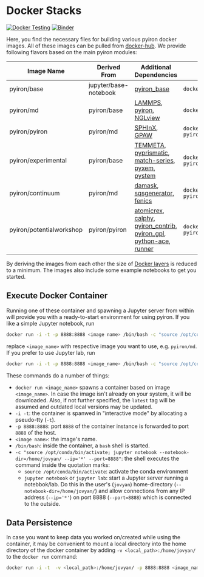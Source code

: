 # Docker Stacks
[![Docker Testing](https://github.com/pyiron/docker-stacks/workflows/Docker%20Push/badge.svg)](https://github.com/pyiron/docker-stacks/actions)
[![Binder](https://mybinder.org/badge_logo.svg)](https://mybinder.org/v2/gh/pyiron/docker-stacks/master) 

Here, you find the necessary files for building various pyiron docker images. All of these images can be pulled from [docker-hub](https://hub.docker.com/u/pyiron). We provide following flavors based on the main pyiron modules:

| Image Name               | Derived From          | Additional Dependencies | Pull Command |
|--------------------------|-----------------------|-------------------------|--------------|
| pyiron/base              | jupyter/base-notebook | [pyiron_base](https://anaconda.org/conda-forge/pyiron_base) | `docker pull pyiron/base` |
| pyiron/md                | pyiron/base           | [LAMMPS](https://anaconda.org/conda-forge/lammps), [pyiron](https://anaconda.org/conda-forge/pyiron), [NGLview](https://anaconda.org/conda-forge/nglview) | `docker pull pyiron/md` |
| pyiron/pyiron            | pyiron/md             | [SPHInX](https://anaconda.org/conda-forge/sphinxdft), [GPAW](https://anaconda.org/conda-forge/gpaw) |  `docker pull pyiron/pyiron` |
| pyiron/experimental      | pyiron/base           | [TEMMETA](https://anaconda.org/conda-forge/temmeta), [pyprismatic](https://anaconda.org/conda-forge/pyprismatic), [match-series](https://anaconda.org/conda-forge/match-series), [pyxem](https://anaconda.org/conda-forge/pyxem), [pystem](https://anaconda.org/conda-forge/pystem) |  `docker pull pyiron/experimental` |
| pyiron/continuum         | pyiron/md             | [damask](https://anaconda.org/conda-forge/damask), [sqsgenerator](https://anaconda.org/conda-forge/sqsgenerator), [fenics](https://anaconda.org/conda-forge/fenics) |  `docker pull pyiron/continuum` |
| pyiron/potentialworkshop | pyiron/pyiron         | [atomicrex](https://anaconda.org/conda-forge/atomicrex), [calphy](https://anaconda.org/conda-forge/calphy), [pyiron_contrib](https://anaconda.org/conda-forge/pyiron_contrib), [pyiron_gpl](https://anaconda.org/conda-forge/pyiron_gpl), [python-ace](https://anaconda.org/conda-forge/python-ace), [runner](https://anaconda.org/conda-forge/runner) | `docker pull pyiron/potentialworkshop` |

By deriving the images from each other the size of [Docker layers](https://docs.docker.com/build/guide/layers/) is reduced to a minimum. The images also include some example notebooks to get you started. 

## Execute Docker Container 

Running one of these container and spawning a Jupyter server from within will provide you with a ready-to-start environment for using pyiron.
If you like a simple Jupyter notebook, run
```bash
docker run -i -t -p 8888:8888 <image name> /bin/bash -c "source /opt/conda/bin/activate; jupyter notebook --notebook-dir=/home/jovyan/ --ip='*' --port=8888"
```
replace `<image_name>` with respective image you want to use, e.g. `pyiron/md`.
If you prefer to use Jupyter lab, run
```bash
docker run -i -t -p 8888:8888 <image_name> /bin/bash -c "source /opt/conda/bin/activate; jupyter lab --notebook-dir=/home/jovyan/ --ip='*' --port=8888"
```
These commands do a number of things:
- `docker run <image_name>` spawns a container based on image `<image_name>`.
In case the image isn't already on your system, it will be downloaded. Also, if not further specified, the `latest` tag will be assumed and outdated local versions may be updated.
- `-i -t`: the container is spanwed in "interactive mode" by allocating a pseudo-tty (`-t`).
- `-p 8888:8888`: port `8888` of the container instance is forwarded to port `8888` of the host.
- `<image name>`: the image's name.
- `/bin/bash`: inside the container, a `bash` shell is started.
- `-c "source /opt/conda/bin/activate; jupyter notebook --notebook-dir=/home/jovyan/ --ip='*' --port=8888"`: 
 the shell executes the command inside the quotation marks:
  - `source /opt/conda/bin/activate`: activate the conda environment
  - `jupyter notebook` or `jupyter lab`: start a Jupyter server running a notebbok/lab. Do this in the user's (`jovyan`) home-directory (`--notebook-dir=/home/jovyan/`) and allow connections from any IP address (`--ip='*'`) on port 8888 (`--port=8888`) which is connected to the outside.   

## Data Persistence

In case you want to keep data you worked on/created while using the container, it may be convenient to mount a local directory into the home directory of the docker container by adding `-v <local_path>:/home/jovyan/` to the `docker run` command:
```bash
docker run -i -t  -v <local_path>:/home/jovyan/ -p 8888:8888 <image_name> /bin/bash -c "source /opt/conda/bin/activate; jupyter notebook --notebook-dir=/home/jovyan/ --ip='*' --port=8888"
```
